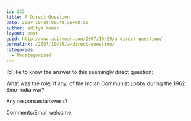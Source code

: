 ```yaml
---
id: 233
title: A Direct Question
date: 2007-10-29T00:48:58+00:00
author: aditya kumar
layout: post
guid: http://www.adityeah.com/2007/10/29/a-direct-question/
permalink: /2007/10/29/a-direct-question/
categories:
  - Uncategorized
---
```

I&#8217;d like to know the answer to this seemingly direct question:

What was the role, if any, of the Indian Communist Lobby during the 1962 Sino-India war?

Any responses/answers? 

Comments/Email welcome.